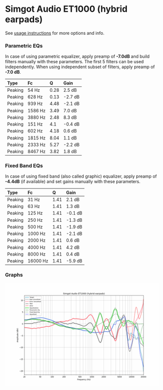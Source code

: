 # Simgot Audio ET1000 (hybrid earpads)
See [usage instructions](https://github.com/jaakkopasanen/AutoEq#usage) for more options and info.

### Parametric EQs
In case of using parametric equalizer, apply preamp of **-7.0dB** and build filters manually
with these parameters. The first 5 filters can be used independently.
When using independent subset of filters, apply preamp of **-7.0 dB**.

| Type    | Fc      |    Q | Gain    |
|:--------|:--------|:-----|:--------|
| Peaking | 54 Hz   | 0.28 | 2.5 dB  |
| Peaking | 628 Hz  | 0.13 | -2.7 dB |
| Peaking | 939 Hz  | 4.48 | -2.1 dB |
| Peaking | 1586 Hz | 3.49 | 7.0 dB  |
| Peaking | 3880 Hz | 2.48 | 8.3 dB  |
| Peaking | 151 Hz  | 4.1  | -0.4 dB |
| Peaking | 602 Hz  | 4.18 | 0.6 dB  |
| Peaking | 1815 Hz | 8.04 | 1.1 dB  |
| Peaking | 2333 Hz | 5.27 | -2.2 dB |
| Peaking | 8467 Hz | 3.82 | 1.8 dB  |

### Fixed Band EQs
In case of using fixed band (also called graphic) equalizer, apply preamp of **-4.4dB**
(if available) and set gains manually with these parameters.

| Type    | Fc       |    Q | Gain    |
|:--------|:---------|:-----|:--------|
| Peaking | 31 Hz    | 1.41 | 2.1 dB  |
| Peaking | 63 Hz    | 1.41 | 1.3 dB  |
| Peaking | 125 Hz   | 1.41 | -0.1 dB |
| Peaking | 250 Hz   | 1.41 | -1.3 dB |
| Peaking | 500 Hz   | 1.41 | -1.9 dB |
| Peaking | 1000 Hz  | 1.41 | -2.1 dB |
| Peaking | 2000 Hz  | 1.41 | 0.6 dB  |
| Peaking | 4000 Hz  | 1.41 | 4.2 dB  |
| Peaking | 8000 Hz  | 1.41 | 0.4 dB  |
| Peaking | 16000 Hz | 1.41 | -5.9 dB |

### Graphs
![](./Simgot%20Audio%20ET1000%20(hybrid%20earpads).png)